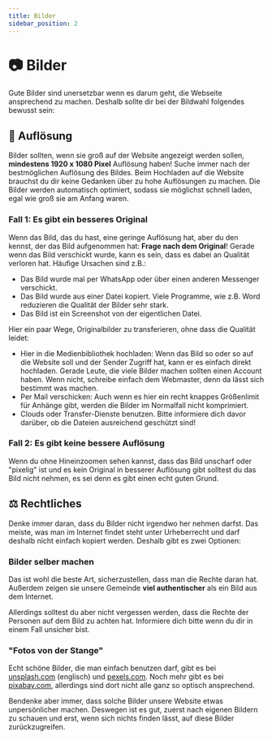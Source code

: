 ```yaml
---
title: Bilder
sidebar_position: 2
---
```


# 📷 Bilder

Gute Bilder sind unersetzbar wenn es darum geht, die Webseite ansprechend zu machen. Deshalb sollte dir bei der Bildwahl folgendes bewusst sein:

## 👀 Auflösung
Bilder sollten, wenn sie groß auf der Website angezeigt werden sollen, **mindestens 1920 x 1080 Pixel** Auflösung haben! Suche immer nach der bestmöglichen Auflösung des Bildes. Beim Hochladen auf die Website brauchst du dir keine Gedanken über zu hohe Auflösungen zu machen. Die Bilder werden automatisch optimiert, sodass sie möglichst schnell laden, egal wie groß sie am Anfang waren.

### Fall 1: Es gibt ein besseres Original
Wenn das Bild, das du hast, eine geringe Auflösung hat, aber du den kennst, der das Bild aufgenommen hat: **Frage nach dem Original**! Gerade wenn das Bild verschickt wurde, kann es sein, dass es dabei an Qualität verloren hat. Häufige Ursachen sind z.B.:
- Das Bild wurde mal per WhatsApp oder über einen anderen Messenger verschickt.
- Das Bild wurde aus einer Datei kopiert. Viele Programme, wie z.B. Word reduzieren die Qualität der Bilder sehr stark.
- Das Bild ist ein Screenshot von der eigentlichen Datei.

Hier ein paar Wege, Originalbilder zu transferieren, ohne dass die Qualität leidet:
- Hier in die Medienbibliothek hochladen: Wenn das Bild so oder so auf die Website soll und der Sender Zugriff hat, kann er es einfach direkt hochladen. Gerade Leute, die viele Bilder machen sollten einen Account haben. Wenn nicht, schreibe einfach dem Webmaster, denn da lässt sich bestimmt was machen.
- Per Mail verschicken: Auch wenn es hier ein recht knappes Größenlimit für Anhänge gibt, werden die Bilder im Normalfall nicht komprimiert.
- Clouds oder Transfer-Dienste benutzen. Bitte informiere dich davor darüber, ob die Dateien ausreichend geschützt sind!

### Fall 2: Es gibt keine bessere Auflösung
Wenn du ohne Hineinzoomen sehen kannst, dass das Bild unscharf oder "pixelig" ist und es kein Original in besserer Auflösung gibt solltest du das Bild nicht nehmen, es sei denn es gibt einen echt guten Grund.


## ⚖️ Rechtliches
Denke immer daran, dass du Bilder nicht irgendwo her nehmen darfst. Das meiste, was man im Internet findet steht unter Urheberrecht und darf deshalb nicht einfach kopiert werden. Deshalb gibt es zwei Optionen:

### Bilder selber machen
Das ist wohl die beste Art, sicherzustellen, dass man die Rechte daran hat. Außerdem zeigen sie unsere Gemeinde **viel authentischer** als ein Bild aus dem Internet.

Allerdings solltest du aber nicht vergessen werden, dass die Rechte der Personen auf dem Bild zu achten hat. Informiere dich bitte wenn du dir in einem Fall unsicher bist.

### "Fotos von der Stange"
Echt schöne Bilder, die man einfach benutzen darf, gibt es bei <a href="https://unsplash.com" target="_blank" rel="noopener noreferrer">unsplash.com</a> (englisch) und <a href="https://pexels.com/de-de" target="_blank" rel="noopener noreferrer">pexels.com</a>. Noch mehr gibt es bei <a href="https://pixabay.com/de/" target="_blank" rel="noopener noreferrer">pixabay.com</a>, allerdings sind dort nicht alle ganz so optisch ansprechend.

Bendenke aber immer, dass solche Bilder unsere Website etwas unpersönlicher machen. Deswegen ist es gut, zuerst nach eigenen Bildern zu schauen und erst, wenn sich nichts finden lässt, auf diese Bilder zurückzugreifen.
